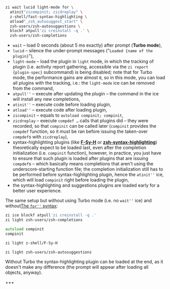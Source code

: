 ```zsh
zi wait lucid light-mode for \
  atinit"zicompinit; zicdreplay" \
  z-shell/fast-syntax-highlighting \
  atload"_zsh_autosuggest_start" \
  zsh-users/zsh-autosuggestions \
  blockf atpull'zi creinstall -q .' \
  zsh-users/zsh-completions
```

- `wait` – load 0 seconds (about 5 ms exactly) after prompt (**Turbo mode**),
- `lucid` – silence the under-prompt messages ("`Loaded {name of the plugin}`"),
- `light-mode` – load the plugin in `light` mode, in which the tracking of
  plugin (i.e. activity report gathering, accessible via the `zi report {plugin-spec}` subcommand) is being disabled; note that for Turbo mode, the
  performance gains are almost `0`, so in this mode, you can load all plugins
  with the tracking, i.e.: the `light-mode` ice can be removed from the
  command,
- `atpull''` – execute after updating the plugin – the command in the ice will
  install any new completions,
- `atinit''` – execute code before loading plugin,
- `atload''` – execute code after loading plugin,
- `zicompinit` – equals to `autoload compinit; compinit`,
- `zicdreplay` – execute `compdef …` calls that plugins did – they were
  recorded, so that `compinit` can be called later (`compinit` provides the
  `compdef` function, so it must be ran before issuing the taken-over
  `compdef`s with `zicdreplay`),
- syntax-highlighting plugins (like
  [**F-Sy-H**](https://github.com/z-shell/F-Sy-H)
  or
  [**zsh-syntax-highlighting**](https://github.com/zsh-users/zsh-syntax-highlighting))
  theoretically expect to be loaded last, even after the completion
  initialization (i.e. `compinit` function), however, in practice, you just
  have to ensure that such plugin is loaded after plugins that are issuing
  `compdef`s – which basically means completions that aren't using the
  underscore-starting function file; the completion initialization still has to
  be performed before syntax-highlighting plugin, hence the `atinit''` ice,
  which will load `compinit` right before loading the plugin,
- the syntax-highlighting and suggestions plugins are loaded early for a better
  user experience.

The same setup but without using Turbo mode (i.e. no `wait''` ice) and without[The `for''` syntax](Syntax#the-for-syntax):

```zsh
zi ice blockf atpull'zi creinstall -q .'
zi light zsh-users/zsh-completions

autoload compinit
compinit

zi light z-shell/F-Sy-H

zi light zsh-users/zsh-autosuggestions
```

Without Turbo the syntax-highlighting plugin can be loaded at the end, as it
doesn't make any difference (the prompt will appear after loading all objects,
anyway).

+++
